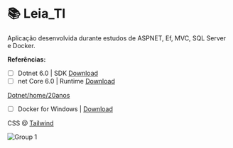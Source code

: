 # 📚 Leia_TI 
Aplicação desenvolvida durante estudos de ASPNET, Ef, MVC, SQL Server e Docker.


__Referências:__

- [ ] Dotnet 6.0 | SDK [Download](https://dotnet.microsoft.com/en-us/download/dotnet/thank-you/sdk-6.0.301-windows-x64-installer)
- [ ] net Core 6.0 | Runtime [Download](https://dotnet.microsoft.com/en-us/download/dotnet/6.0/runtime)
  
[Dotnet/home/20anos](https://dotnet.microsoft.com/en-us/)


- [ ] Docker for Windows | [Download](https://docs.docker.com/desktop/windows/install/)

CSS @ [Tailwind](https://tailwindcss.com/)

![Group 1](https://user-images.githubusercontent.com/37023108/173967495-ad78cdea-ea01-4942-941a-2aa05264ba24.png)
